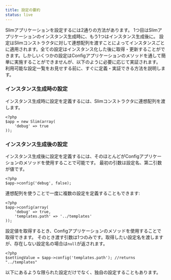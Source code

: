 ```yaml
---
title: 設定の要約
status: live
---
```


Slimアプリケーションを設定するには2通りの方法があります。
1つ目はSlimアプリケーションのインスタンス生成時に、もう1つはインスタンス生成後に。
設定はSlimコンストラクタに対して連想配列を渡すことによってインスタンスごとに適用されます。全ての設定はインスタンス化した後に取得・更新することができます。しかしいくつかの設定はConfigアプリケーションのメソッドを通して簡単に実施することができませんが、以下のように必要に応じて実証されます。
利用可能な設定一覧をお見せする前に、すぐに定義・実証できる方法を説明します。

### インスタンス生成時の設定

インスタンス生成時に設定を定義するには、Slimコンストラクタに連想配列を渡します。

    <?php
    $app = new Slim(array(
        'debug' => true
    ));

### インスタンス生成後の設定

インスタンス生成後に設定を定義するには、そのほとんどがConfigアプリケーションのメソッドを使用することで可能です。
最初の引数は設定名、第二引数が値です。

    <?php
    $app->config('debug', false);

連想配列を使うことで一度に複数の設定を定義することもできます:

    <?php
    $app->config(array(
        'debug' => true,
        'templates.path' => '../templates'
    ));

設定値を取得するとき、Configアプリケーションのメソッドを使用することで取得できます。
そのとき渡す引数は1つのみです。取得したい設定名を渡しますが、存在しない設定名の場合は`null`が返されます。

    <?php
    $settingValue = $app->config('templates.path'); //returns "../templates"

以下にあるような限られた設定だけでなく、独自の設定することもあります。
